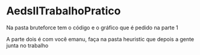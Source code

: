 # AedsIITrabalhoPratico

Na pasta bruteforce tem o código e o gráfico que é pedido na parte 1



A parte dois é com você emanu, faça na pasta heuristic que depois a gente junta no trabalho

